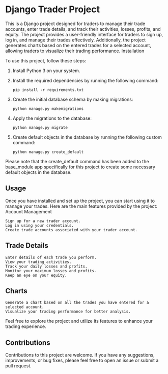 # Django Trader Project

This is a Django project designed for traders to manage their trade accounts, enter trade details, and track their activities, losses, profits, and equity. The project provides a user-friendly interface for traders to sign up, log in, and manage their trades effectively. Additionally, the project generates charts based on the entered trades for a selected account, allowing traders to visualize their trading performance.
Installation

To use this project, follow these steps:

1. Install Python 3 on your system.
2. Install the required dependencies by running the following command:

       pip install -r requirements.txt
3. Create the initial database schema by making migrations:

       python manage.py makemigrations
4. Apply the migrations to the database:

       python manage.py migrate
5. Create default objects in the database by running the following custom command:

       python manage.py create_default
Please note that the create_default command has been added to the base_module app specifically for this project to create some necessary default objects in the database.

## Usage

Once you have installed and set up the project, you can start using it to manage your trades. Here are the main features provided by the project:
Account Management

    Sign up for a new trader account.
    Log in using your credentials.
    Create trade accounts associated with your trader account.

## Trade Details

    Enter details of each trade you perform.
    View your trading activities.
    Track your daily losses and profits.
    Monitor your maximum losses and profits.
    Keep an eye on your equity.

## Charts

    Generate a chart based on all the trades you have entered for a selected account.
    Visualize your trading performance for better analysis.

Feel free to explore the project and utilize its features to enhance your trading experience.

## Contributions

Contributions to this project are welcome. If you have any suggestions, improvements, or bug fixes, please feel free to open an issue or submit a pull request.